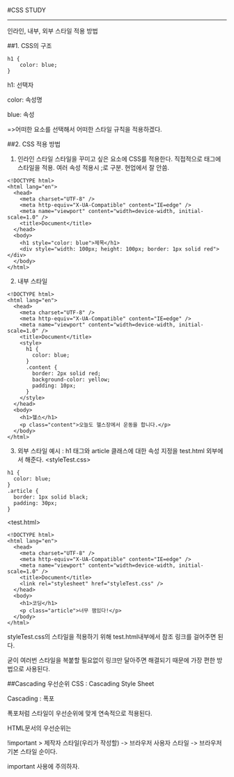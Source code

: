 #CSS STUDY
<hr/>

인라인, 내부, 외부 스타일 적용 방법

##1. CSS의 구조
```
h1 {
	color: blue;
}
```

h1: 선택자

color: 속성명

blue: 속성

=>어떠한 요소를 선택해서 어떠한 스타일 규칙을 적용하겠다.

##2. CSS 적용 방법

1. 인라인 스타일
스타일을 꾸미고 싶은 요소에 CSS를 적용한다. 직접적으로 태그에 스타일을 적용. 여러 속성 적용시 ;로 구분. 현업에서 잘 안씀.
```
<!DOCTYPE html>
<html lang="en">
  <head>
    <meta charset="UTF-8" />
    <meta http-equiv="X-UA-Compatible" content="IE=edge" />
    <meta name="viewport" content="width=device-width, initial-scale=1.0" />
    <title>Document</title>
  </head>
  <body>
    <h1 style="color: blue">제목</h1>
    <div style="width: 100px; height: 100px; border: 1px solid red"></div>
  </body>
</html>
```

2. 내부 스타일
```
<!DOCTYPE html>
<html lang="en">
  <head>
    <meta charset="UTF-8" />
    <meta http-equiv="X-UA-Compatible" content="IE=edge" />
    <meta name="viewport" content="width=device-width, initial-scale=1.0" />
    <title>Document</title>
    <style>
      h1 {
        color: blue;
      }
      .content {
        border: 2px solid red;
        background-color: yellow;
        padding: 10px;
      }
    </style>
  </head>
  <body>
    <h1>헬스</h1>
    <p class="content">오늘도 헬스장에서 운동을 합니다.</p>
  </body>
</html>
```

3. 외부 스타일
예시 : h1 태그와 article 클래스에 대한 속성 지정을 test.html 외부에서 해준다.
<styleTest.css>
```
h1 {
  color: blue;
}
.article {
  border: 1px solid black;
  padding: 30px;
}
```

<test.html>
```
<!DOCTYPE html>
<html lang="en">
  <head>
    <meta charset="UTF-8" />
    <meta http-equiv="X-UA-Compatible" content="IE=edge" />
    <meta name="viewport" content="width=device-width, initial-scale=1.0" />
    <title>Document</title>
    <link rel="stylesheet" href="styleTest.css" />
  </head>
  <body>
    <h1>코딩</h1>
    <p class="article">너무 잼있다!</p>
  </body>
</html>
```

styleTest.css의 스타일을 적용하기 위해 test.html내부에서 참조 링크를 걸어주면 된다.

굳이 여러번 스타일을 복붙할 필요없이 링크만 달아주면 해결되기 때문에 가장 편한 방법으로 사용된다.

##Cascading 우선순위
CSS : Cascading Style Sheet

 

Cascading : 폭포

폭포처럼 스타일이 우선순위에 맞게 연속적으로 적용된다.

HTML문서의 우선순위는

!important > 제작자 스타일(우리가 작성할) -> 브라우저 사용자 스타일 -> 브라우저 기본 스타일 순이다.

important 사용에 주의하자.
